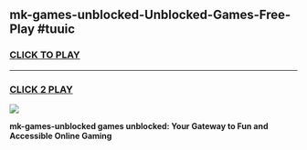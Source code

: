 
## mk-games-unblocked-Unblocked-Games-Free-Play #tuuic
<h3>
<a href="https://us.freeplayer.one?title=mk-games-unblocked&ref=9M">CLICK TO PLAY</a></h3>
<hr>

<h3>
<a href="https://us.freeplayer.one?title=mk-games-unblocked&ref=9M">CLICK 2 PLAY</a>
  
</h3>

<a href="https://us.freeplayer.one?title=mk-games-unblocked&ref=9M"><img src="https://clearcache.store/games.png"></a>


**mk-games-unblocked games unblocked: Your Gateway to Fun and Accessible Online Gaming**
